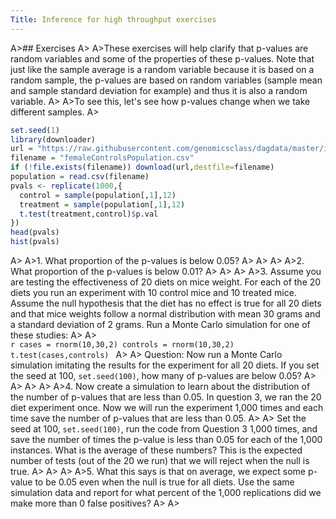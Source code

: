 ```yaml
---
Title: Inference for high throughput exercises
---
```


A>## Exercises
A>
A>These exercises will help clarify that p-values are random variables and some of the properties of these p-values. Note that just like the sample average is a random variable because it is based on a random sample, the p-values are based on random variables (sample mean and sample standard deviation for example) and thus it is also a random variable.
A>
A>To see this, let's see how p-values change when we take different samples.
A>
```r
set.seed(1)
library(downloader)
url = "https://raw.githubusercontent.com/genomicsclass/dagdata/master/inst/extdata/femaleControlsPopulation.csv"
filename = "femaleControlsPopulation.csv"
if (!file.exists(filename)) download(url,destfile=filename)
population = read.csv(filename)
pvals <- replicate(1000,{
  control = sample(population[,1],12)
  treatment = sample(population[,1],12)
  t.test(treatment,control)$p.val
})
head(pvals)
hist(pvals)
```
A>
A>1. What proportion of the p-values is below 0.05?
A>
A>
A>
A>2. What proportion of the p-values is below 0.01?
A>
A>
A>
A>3. Assume you are testing the effectiveness of 20 diets on mice weight. For each of the 20 diets you run an experiment with 10 control mice and 10 treated mice. Assume the null hypothesis that the diet has no effect is true for all 20 diets and that mice weights follow a normal distribution with mean 30 grams and a standard deviation of 2 grams. Run a Monte Carlo simulation for one of these studies:
A>
A>    
    ```r
    cases = rnorm(10,30,2)
    controls = rnorm(10,30,2)
    t.test(cases,controls)
    ```
A>
A>    Question: Now run a Monte Carlo simulation imitating the results for the experiment for all 20 diets. If you set the seed at 100, `set.seed(100)`, how many of p-values are below 0.05?
A>
A>
A>
A>
A>4. Now create a simulation to learn about the distribution of the number of p-values that are less than 0.05. In question 3, we ran the 20 diet experiment once. Now we will run the experiment 1,000 times and each time save the number of p-values that are less than 0.05. 
A>
A>    Set the seed at 100, `set.seed(100)`, run the code from Question 3 1,000 times, and save the number of times the p-value is less than 0.05 for each of the 1,000 instances. What is the average of these numbers? This is the expected number of tests (out of the 20 we run) that we will reject when the null is true.
A>
A>
A>
A>5. What this says is that on average, we expect some p-value to be 0.05 even when the null is true for all diets. Use the same simulation data and report for what percent of the 1,000 replications did we make more than 0 false positives?
A>
A>
